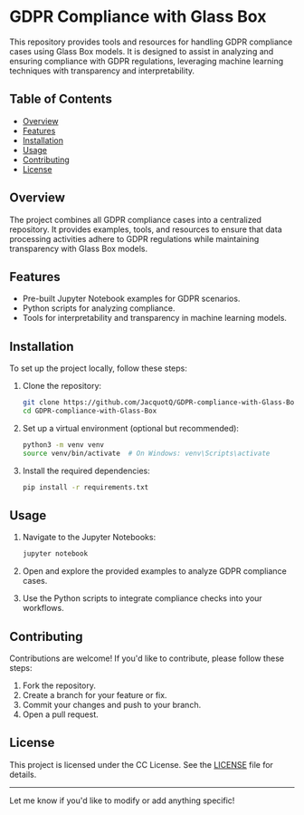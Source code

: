 

# GDPR Compliance with Glass Box

This repository provides tools and resources for handling GDPR compliance cases using Glass Box models. It is designed to assist in analyzing and ensuring compliance with GDPR regulations, leveraging machine learning techniques with transparency and interpretability.

## Table of Contents

- [Overview](#overview)
- [Features](#features)
- [Installation](#installation)
- [Usage](#usage)
- [Contributing](#contributing)
- [License](#license)

## Overview

The project combines all GDPR compliance cases into a centralized repository. It provides examples, tools, and resources to ensure that data processing activities adhere to GDPR regulations while maintaining transparency with Glass Box models.

## Features

- Pre-built Jupyter Notebook examples for GDPR scenarios.
- Python scripts for analyzing compliance.
- Tools for interpretability and transparency in machine learning models.

## Installation

To set up the project locally, follow these steps:

1. Clone the repository:
   ```bash
   git clone https://github.com/JacquotQ/GDPR-compliance-with-Glass-Box.git
   cd GDPR-compliance-with-Glass-Box
   ```

2. Set up a virtual environment (optional but recommended):
   ```bash
   python3 -m venv venv
   source venv/bin/activate  # On Windows: venv\Scripts\activate
   ```

3. Install the required dependencies:
   ```bash
   pip install -r requirements.txt
   ```

## Usage

1. Navigate to the Jupyter Notebooks:
   ```bash
   jupyter notebook
   ```

2. Open and explore the provided examples to analyze GDPR compliance cases.

3. Use the Python scripts to integrate compliance checks into your workflows.

## Contributing

Contributions are welcome! If you'd like to contribute, please follow these steps:

1. Fork the repository.
2. Create a branch for your feature or fix.
3. Commit your changes and push to your branch.
4. Open a pull request.

## License

This project is licensed under the CC License. See the [LICENSE](LICENSE) file for details.

---

Let me know if you'd like to modify or add anything specific!
